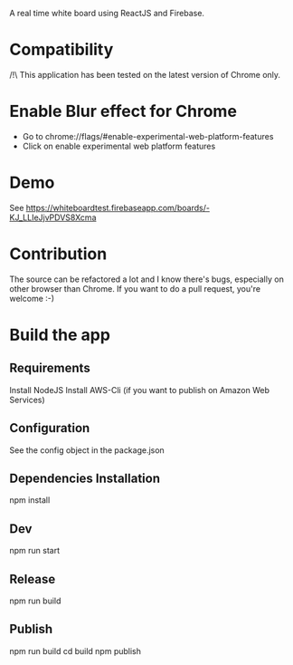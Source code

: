 A real time white board using ReactJS and Firebase.





Compatibility
=============

/!\ This application has been tested on the latest version of Chrome only.

Enable Blur effect for Chrome
=============================

- Go to chrome://flags/#enable-experimental-web-platform-features
- Click on enable experimental web platform features

Demo
====

See https://whiteboardtest.firebaseapp.com/boards/-KJ_LLIeJjvPDVS8Xcma

Contribution
============

The source can be refactored a lot and I know there's bugs, especially
on other browser than Chrome. If you want to do a pull request, you're welcome :-)

Build the app
=============

Requirements
------------

Install NodeJS
Install AWS-Cli (if you want to publish on Amazon Web Services)

Configuration
------------
See the config object in the package.json

Dependencies Installation
------------
npm install

Dev
------------
npm run start

Release
------------
npm run build

Publish
------------
npm run build
cd build
npm publish
